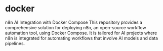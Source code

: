 # docker
n8n AI Integration with Docker Compose  This repository provides a comprehensive solution for deploying n8n, an open-source workflow automation tool, using Docker Compose. It is tailored for AI projects where n8n is integrated for automating workflows that involve AI models and data pipelines. 
